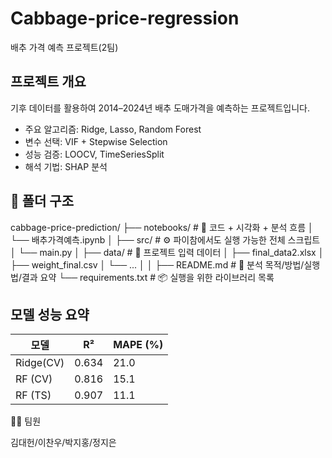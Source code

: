 # Cabbage-price-regression
배추 가격 예측 프로젝트(2팀)


##  프로젝트 개요
기후 데이터를 활용하여 2014–2024년 배추 도매가격을 예측하는 프로젝트입니다.

- 주요 알고리즘: Ridge, Lasso, Random Forest
- 변수 선택: VIF + Stepwise Selection
- 성능 검증: LOOCV, TimeSeriesSplit
- 해석 기법: SHAP 분석

## 📁 폴더 구조

cabbage-price-prediction/
├── notebooks/                  # 📘 코드 + 시각화 + 분석 흐름
│   └── 배추가격예측.ipynb
│
├── src/                        # ⚙️ 파이참에서도 실행 가능한 전체 스크립트
│   └── main.py
│
├── data/                       # 📂 프로젝트 입력 데이터
│   ├── final_data2.xlsx
│   ├── weight_final.csv
│   └── ...
│
│
├── README.md                   # 🧾 분석 목적/방법/실행법/결과 요약
└── requirements.txt            # 📦 실행을 위한 라이브러리 목록



## 모델 성능 요약
| 모델      | R²      | MAPE (%) |
| -------   | ----    | -------- |
| Ridge(CV) | 0.634   |  21.0    |
| RF (CV) | 0.816     |  15.1    |
| RF (TS) | 0.907     |  11.1    |

🧑‍💻 팀원

김대헌/이찬우/박지홍/정지은



